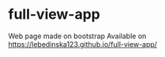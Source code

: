 # full-view-app
Web page made on bootstrap
Available on https://lebedinska123.github.io/full-view-app/
